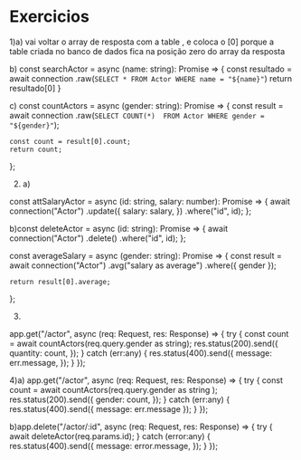 <h1>Exercicios</h1>

1)a) vai voltar o array de resposta com a table , e coloca o [0] porque a table criada no banco de dados fica na posição zero do array da resposta

b) const searchActor = async (name: string): Promise<void> => {
    const resultado = await connection
        .raw(`
      SELECT * FROM Actor WHERE name = "${name}"
    `)
    return resultado[0]
}

c) const countActors = async (gender: string): Promise<void> => {
    const result = await connection
        .raw(`
      SELECT COUNT(*)  FROM Actor WHERE gender = "${gender}"
    `);
   
    const count = result[0].count;
    return count;
};


2) a)

const attSalaryActor = async (id: string, salary: number): Promise<void> => {
    await connection("Actor")
        .update({
            salary: salary,
        })
        .where("id", id);
};

b)const deleteActor = async (id: string): Promise<void> => {
    await connection("Actor")
        .delete()
        .where("id", id);
};

const averageSalary = async (gender: string): Promise<void> => {
    const result = await connection("Actor")
      .avg("salary as average")
      .where({ gender });
  
    return result[0].average;
  };

3)
 app.get("/actor", async (req: Request, res: Response) => {
    try {
      const count = await countActors(req.query.gender as string);
      res.status(200).send({
        quantity: count,
      });
    } catch (err:any) {
      res.status(400).send({
        message: err.message,
      });
    }
  });

  4)a) app.get("/actor", async (req: Request, res: Response) => {
    try {
      const count = await countActors(req.query.gender as string );
      res.status(200).send({
        gender: count,
      });
    } catch (err:any) {
      res.status(400).send({
        message: err.message 
      }); 
    }
  }); 

b)app.delete("/actor/:id", async (req: Request, res: Response) => {
    try {
      await deleteActor(req.params.id);
    } catch (error:any) {
      res.status(400).send({
        message: error.message,
      });
    }
  });